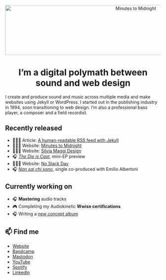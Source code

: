 <div align="center">
  <img src="https://github.com/minutes2midnight/minutes2midnight/blob/main/m2m-brand.jpg" width="830" height="161" alt="Minutes to Midnight" />
</div>

<h1 align="center">I’m a digital polymath between sound and web design</h1>

I create and produce sound and music across multiple media and make  websites using Jekyll or WordPress. I started out in the publishing  industry in 1994, soon transitioning to web design. I’m also a  professional bass player, a composer and a field recordist.

## Recently released

- 👨🏻‍💻 Article: [A human-readable RSS feed with Jekyll](https://minutestomidnight.co.uk/blog/build-a-human-readable-rss-with-jekyll/)
- 👨🏻‍💻 Website: [Minutes to Midnight](https://minutestomidnight.co.uk)
- 👨🏻‍💻 Website: [Silvia Maggi Design](https://silviamaggidesign.com)
- 🎧 [*The Die is Cast*](https://music.minutestomidnight.co.uk/album/the-die-is-cast-ep-preview), mini-EP preview
- 👨🏻‍💻 Website: [No Slack Day](https://noslackday.org)
- 🎧 [*Non sai chi sono*](https://music.minutestomidnight.co.uk/track/non-sai-chi-sono-remix), single co-produced with Emilio Albertoni

## Currently working on

- 🎧 **Mastering** audio tracks
- 🎮 Completing my Audiokinetic **Wwise certifications**
- 🎧 Writing a [new concept album](https://music.minutestomidnight.co.uk)

## 📫 Find me

- [Website](https://minutestomidnight.co.uk)
- [Bandcamp](https://minutestomidnight.bandcamp.com/)
- [Mastodon](https://indieweb.social/web/@m2m)
- [YouTube](https://www.youtube.com/@m2m)
- [Spotify](https://open.spotify.com/artist/250igOmtd9HCpGyXDWUcl9?si=d9t8bLC2QfG8iT1R3y9CAw)
- [LinkedIn](https://uk.linkedin.com/in/minutes2mid/)
